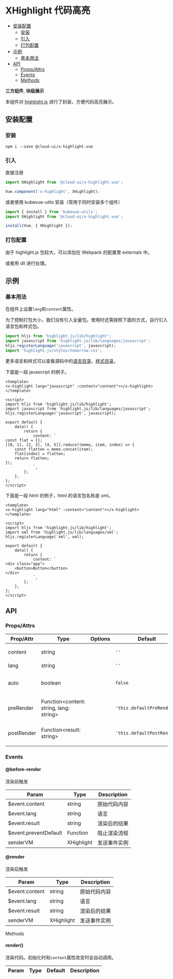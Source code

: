 <!-- 该 README.md 根据 api.yaml 和 docs/*.md 自动生成，为了方便在 GitHub 和 NPM 上查阅。如需修改，请查看源文件 -->

# XHighlight 代码高亮

- [安装配置](#安装配置)
    - [安装](#安装)
    - [引入](#引入)
    - [打包配置](#打包配置)
- [示例](#示例)
    - [基本用法](#基本用法)
- [API]()
    - [Props/Attrs](#propsattrs)
    - [Events](#events)
    - [Methods](#methods)

**三方组件**, **块级展示**

本组件对 [highlight.js](https://highlightjs.org/usage/) 进行了封装，方便代码高亮展示。

## 安装配置
### 安装

``` shell
npm i --save @cloud-ui/x-highlight.vue
```

### 引入

直接注册

``` js
import XHighlight from '@cloud-ui/x-highlight.vue';

Vue.component('x-highlight', XHighlight);
```

或者使用 kubevue-utils 安装（常用于同时安装多个组件）

``` js
import { install } from 'kubevue-utils';
import XHighlight from '@cloud-ui/x-highlight.vue';

install(Vue, { XHighlight });
```

### 打包配置

由于 highlight.js 包较大，可以添加在 Webpack 的配置里 externals 中。

或者用 dll 进行处理。

## 示例
### 基本用法

在组件上设置`lang`和`content`属性。

为了控制打包大小，我们没有引入全量包。使用时还需按照下面的方式，自行引入语言包和样式包。

``` js
import hljs from 'highlight.js/lib/highlight';
import javascript from 'highlight.js/lib/languages/javascript';
hljs.registerLanguage('javascript', javascript);
import 'highlight.js/styles/tomorrow.css';
```

更多语言和样式可以查看源码中的[语言目录](https://github.com/highlightjs/highlight.js/tree/master/src/languages)，[样式目录](https://github.com/highlightjs/highlight.js/tree/master/src/styles)。

下面是一段 javascript 的例子。

``` vue
<template>
<x-highlight lang="javascript" :content="content"></x-highlight>
</template>

<script>
import hljs from 'highlight.js/lib/highlight';
import javascript from 'highlight.js/lib/languages/javascript';
hljs.registerLanguage('javascript', javascript);

export default {
    data() {
        return {
            content: `
const flat = {};
[[0, 1], [2, 3], [4, 5]].reduce((memo, item, index) => {
    const flatten = memo.concat(item);
    flat[index] = flatten;
    return flatten;
});
            `,
        };
    },
};
</script>
```

下面是一段 html 的例子，html 的语言包名称是 xml。

``` vue
<template>
<x-highlight lang="html" :content="content"></x-highlight>
</template>

<script>
import hljs from 'highlight.js/lib/highlight';
import xml from 'highlight.js/lib/languages/xml';
hljs.registerLanguage('xml', xml);

export default {
    data() {
        return {
            content: `
<div class="app">
    <button>Button</button>
</div>
            `,
        };
    },
};
</script>
```

## API
### Props/Attrs

| Prop/Attr | Type | Options | Default | Description |
| --------- | ---- | ------- | ------- | ----------- |
| content | string |  | `''` | 原始代码内容 |
| lang | string |  | `''` | 语言 |
| auto | boolean |  | `false` | 是否自动探测代码中的语言 |
| preRender | Function\<content: string, lang: string\> |  | `'this.defaultPreRender'` | 渲染前对代码的处理函数 |
| postRender | Function\<result: string\> |  | `'this.defaultPostRender'` | 渲染后对结果的处理函数 |

### Events

#### @before-render

渲染前触发

| Param | Type | Description |
| ----- | ---- | ----------- |
| $event.content | string | 原始代码内容 |
| $event.lang | string | 语言 |
| $event.result | string | 渲染后的结果 |
| $event.preventDefault | Function | 阻止渲染流程 |
| senderVM | XHighlight | 发送事件实例 |

#### @render

渲染后触发

| Param | Type | Description |
| ----- | ---- | ----------- |
| $event.content | string | 原始代码内容 |
| $event.lang | string | 语言 |
| $event.result | string | 渲染后的结果 |
| senderVM | XHighlight | 发送事件实例 |

Methods

#### render()

渲染代码。初始化时和`content`属性改变时会自动调用。

| Param | Type | Default | Description |
| ----- | ---- | ------- | ----------- |

